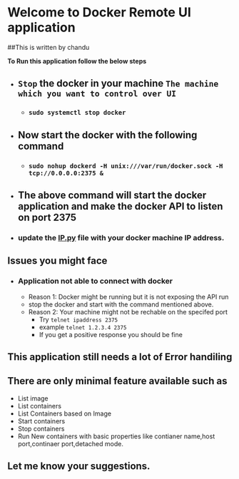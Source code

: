 # Welcome to Docker Remote UI application 
##This is written by chandu

**To Run this application follow the below steps**

* ## `Stop` the docker in your machine ``The machine which you want to control over UI``
  * ### `sudo systemctl stop docker`
* ## Now start the docker with the following command 
  * ### `sudo nohup dockerd -H unix:///var/run/docker.sock -H tcp://0.0.0.0:2375 &`
* ## The above command will start the docker application and make the docker API to listen on port 2375 
* ### update the [IP.py](https://github.com/ChanduReddy123/DjangoApp/blob/master/dockerpages/IP.py) file with your docker machine IP address.



## Issues you might face 

* ### Application not able to connect with docker 
  *  Reason 1: Docker might be running but it is not exposing the API run 
    * stop the docker and start with the command mentioned above.
  * Reason 2: Your machine might not be rechable on the specifed port 
    * Try `telnet ipaddress 2375`
    * example `telnet 1.2.3.4 2375`
    * If you get a positive response you should be fine 


## This application still needs a lot of Error handiling 
## There are only minimal feature available such as 
* List image
* List containers 
* List Containers based on Image 
* Start containers 
* Stop containers 
* Run New containers with basic properties like contianer name,host port,continaer port,detached mode.


## Let me know your suggestions.


